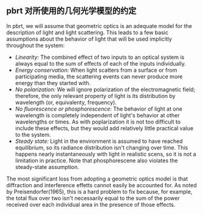 
## pbrt 对所使用的几何光学模型的约定

In pbrt, we will assume that geometric optics is an adequate model for the description of light and light scattering. This leads to a few basic assumptions about the behavior of light that will be used implicitly throughout the system:

- *Linearity:* The combined effect of two inputs to an optical system is always equal to the sum of effects of each of the inputs individually.
- *Energy conservation:* When light scatters from a surface or from participating media, the scattering events can never produce more energy than they started with.
- *No polarization:* We will ignore polarization of the electromagnetic field; therefore, the only relevant property of light is its distribution by wavelength (or, equivalenty, frequency).
- *No fluorescence or phosphorescence:* The behavior of light at one wavelength is completely independent of light's behavior at other wavelengths or times. As with poplarization it is not too difficult to include these effects, but they would add relatively little practical value to the system.
- *Steady state:* Light in the environment is assumed to have reached equilibrium, so its radiance distribution isn't changing over time. This happens nearly instantaneously with light in realistic scens, so it is not a limitation in practice. Note that phosphorescene also violates the steady-state assumption.

The most significant loss from adopting a geometric optics model is that diffraction and interference effetts cannot easily be accounted for. As noted by Preisendorfer(1965), this is a hard problem to fix because, for example, the total flux over two isn't necessarily equal to the sum of the power received over each individual area in the presence of those effects.

